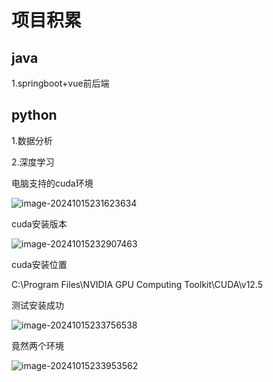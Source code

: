 # 项目积累

## java

1.springboot+vue前后端







## python

1.数据分析

2.深度学习

电脑支持的cuda环境

![image-20241015231623634](C:\Users\gjy\AppData\Roaming\Typora\typora-user-images\image-20241015231623634.png)

cuda安装版本

![image-20241015232907463](C:\Users\gjy\AppData\Roaming\Typora\typora-user-images\image-20241015232907463.png)

cuda安装位置

C:\Program Files\NVIDIA GPU Computing Toolkit\CUDA\v12.5

测试安装成功

![image-20241015233756538](C:\Users\gjy\AppData\Roaming\Typora\typora-user-images\image-20241015233756538.png) 



竟然两个环境

![image-20241015233953562](C:\Users\gjy\AppData\Roaming\Typora\typora-user-images\image-20241015233953562.png)
